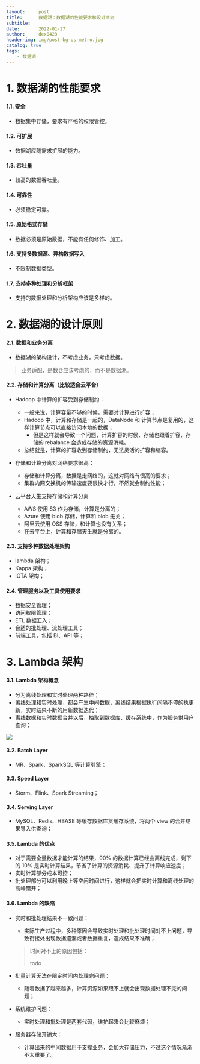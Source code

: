 ```yaml
---
layout:     post
title:      数据湖：数据湖的性能要求和设计原则
subtitle:   
date:       2022-01-27
author:     dex0423
header-img: img/post-bg-os-metro.jpg
catalog: true
tags:
    - 数据湖
---
```


# 1. 数据湖的性能要求

#### 1.1. 安全

- 数据集中存储，要求有严格的权限管控。

#### 1.2. 可扩展

- 数据湖应随需求扩展的能力。

#### 1.3. 吞吐量

- 较高的数据吞吐量。

#### 1.4. 可靠性

- 必须稳定可靠。

#### 1.5. 原始格式存储

- 数据必须是原始数据，不能有任何修饰、加工。

#### 1.6. 支持多数据源、异构数据写入

- 不限制数据类型。

#### 1.7. 支持多种处理和分析框架

- 支持的数据处理和分析架构应该是多样的。

# 2. 数据湖的设计原则

#### 2.1. 数据和业务分离

- 数据湖的架构设计，不考虑业务，只考虑数据。

>业务适配，是数仓应该考虑的，而不是数据湖。

#### 2.2. 存储和计算分离（比较适合云平台）

- Hadoop 中计算的扩容受到存储制约：
  - 一般来说，计算容量不够的时候，需要对计算进行扩容；
  - Hadoop 中，计算和存储是一起的，DataNode 和 计算节点是复用的，这样计算节点可以直接访问本地的数据；
    - 但是这样就会导致一个问题，计算扩容的时候、存储也跟着扩容，存储的 rebalance 会造成存储的资源消耗。
  - 总结就是，计算的扩容收到存储制约，无法灵活的扩容和缩容。

- 存储和计算分离对网络要求很高：
  - 存储和计算分离，数据是走网络的，这就对网络有很高的要求；
  - 集群内网交换机的传输速度要很快才行，不然就会制约性能；

- 云平台天生支持存储和计算分离
  - AWS 使用 S3 作为存储，计算是分离的；
  - Azure 使用 blob 存储，计算和 blob 无关；
  - 阿里云使用 OSS 存储，和计算也没有关系；
  - 在云平台上，计算和存储天生就是分离的。

#### 2.3. 支持多种数据处理架构

- lambda 架构；
- Kappa 架构；
- IOTA 架构；

#### 2.4. 管理服务以及工具使用要求

- 数据安全管理；
- 访问权限管理；
- ETL 数据汇入；
- 合适的批处理、流处理工具；
- 前端工具，包括 BI、API 等；

# 3. Lambda 架构

#### 3.1. Lambda 架构概念

- 分为离线处理和实时处理两种路径；
- 离线处理和实时处理，都会产生中间数据，离线结果根据执行间隔不停的执更新，实时结果不断的用新数据迭代；
- 离线数据和实时数据合并以后，抽取到数据库、缓存系统中，作为服务供用户查询；

![]({{site.baseurl}}/img-post/data-lake-3.jpg)

#### 3.2. Batch Layer

- MR、Spark、SparkSQL 等计算引擎；

#### 3.3. Speed Layer

- Storm、Flink、Spark Streaming；

#### 3.4. Serving Layer

- MySQL、Redis、HBASE 等缓存数据库货缓存系统，将两个 view 的合并结果导入供查询；

#### 3.5. Lambda 的优点

- 对于需要全量数据才能计算的结果，90% 的数据计算已经由离线完成，剩下的 10% 是实时计算结果，节省了计算的资源消耗、提升了计算响应速度；
- 实时计算部分成本可控；
- 批处理部分可以利用晚上等空闲时间进行，这样就会把实时计算和离线处理的高峰错开；

#### 3.6. Lambda 的缺陷

- 实时和批处理结果不一致问题：
  - 实际生产过程中，多种原因会导致实时处理和批处理时间对不上问题，导致衔接处出现数据遗漏或者数据重复，造成结果不准确；
  >时间对不上的原因包括：
  >  
  > todo 


- 批量计算无法在限定时间内处理完问题：
  - 随着数据了越来越多，计算资源如果跟不上就会出现数据处理不完的问题；
- 系统维护问题：
  - 实时处理和批处理是两套代码，维护起来会比较麻烦；
- 服务器存储开销大：
  - 计算出来的中间数据用于支撑业务，会加大存储压力，不过这个情况渐渐不太重要了。